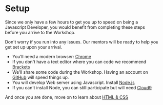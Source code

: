 # Setup

Since we only have a few hours to get you up to speed on being a Javascript Developer, you would benefit from completing these steps before you arrive to the Workshop.

Don't worry if you run into any issues.  Our mentors will be ready to help you get set up upon your arrival.

* You'll need a modern browser: [Chrome](chrome.md)
* If you don't have a text editor where you can code we recommend [Brackets](brackets.md)
* We'll share some code during the Workshop. Having an account on [GitHub](github.md) will speed things up.
* You will develop Web server using Javascript.  Install [Node.js](nodejs.md) 
* If you can't install Node, you can still participate but will need [Cloud9](cloud9.md)

And once you are done, move on to learn about [HTML & CSS](../part1/README.md)


